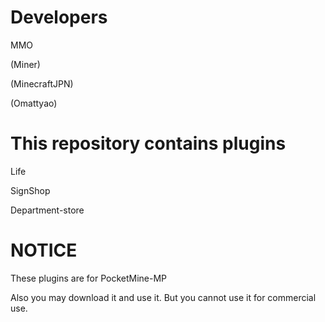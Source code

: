 Developers
==============
MMO

(Miner)

(MinecraftJPN)

(Omattyao)


This repository contains plugins
=========
Life


SignShop


Department-store

NOTICE
=========
These plugins are for PocketMine-MP

Also you may download it and use it. But you cannot use it for commercial use.
